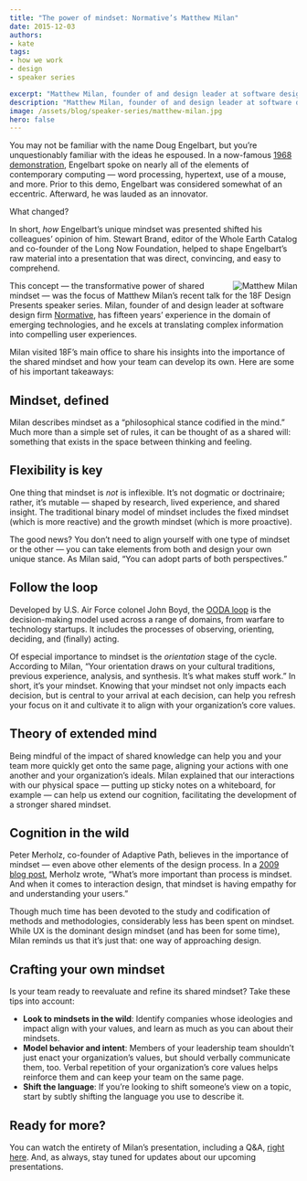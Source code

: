 ```yaml
---
title: "The power of mindset: Normative’s Matthew Milan"
date: 2015-12-03
authors:
- kate
tags:
- how we work
- design
- speaker series

excerpt: "Matthew Milan, founder of and design leader at software design firm Normative, visited 18F’s main office to share his insights into the importance of the shared mindset and how your team can develop its own. Here are some of his takeaways."
description: "Matthew Milan, founder of and design leader at software design firm Normative, visited 18F’s main office to share his insights into the importance of the shared mindset and how your team can develop its own. Here are some of his takeaways."
image: /assets/blog/speaker-series/matthew-milan.jpg
hero: false
---
```


You may not be familiar with the name Doug Engelbart, but you’re unquestionably familiar with the ideas he espoused. In a now-famous [1968 demonstration](http://www.dougengelbart.org/firsts/dougs-1968-demo.html), Engelbart spoke on nearly all of the elements of contemporary computing — word processing, hypertext, use of a mouse, and more. Prior to this demo, Engelbart was considered somewhat of an eccentric. Afterward, he was lauded as an innovator.

What changed?

In short, *how* Engelbart’s unique mindset was presented shifted his colleagues’ opinion of him. Stewart Brand, editor of the Whole Earth Catalog and co-founder of the Long Now Foundation, helped to shape Engelbart’s raw material into a presentation that was direct, convincing, and easy to comprehend.

<div style="float: right; margin-left: 10px;"><img src="{{ site.baseurl }}/assets/blog/speaker-series/matthew-milan.jpg" alt="Matthew Milan"></div>

This concept — the transformative power of shared mindset — was the focus of Matthew Milan’s recent talk for the 18F Design Presents speaker series. Milan, founder of and design leader at software design firm [Normative](http://www.normative.com/), has fifteen years’ experience in the domain of emerging technologies, and he excels at translating complex information into compelling user experiences.

Milan visited 18F’s main office to share his insights into the importance of the shared mindset and how your team can develop its own. Here are some of his important takeaways:

Mindset, defined
----------------

Milan describes mindset as a “philosophical stance codified in the mind.” Much more than a simple set of rules, it can be thought of as a shared will: something that exists in the space between thinking and feeling.

Flexibility is key
------------------

One thing that mindset is *not* is inflexible. It’s not dogmatic or doctrinaire; rather, it’s mutable — shaped by research, lived experience, and shared insight. The traditional binary model of mindset includes the fixed mindset (which is more reactive) and the growth mindset (which is more proactive).

The good news? You don’t need to align yourself with one type of mindset or the other — you can take elements from both and design your own unique stance. As Milan said, “You can adopt parts of both perspectives.”

Follow the loop
---------------

Developed by U.S. Air Force colonel John Boyd, the [OODA loop](https://www.mindtools.com/pages/article/newTED\_78.htm) is the decision-making model used across a range of domains, from warfare to technology startups. It includes the processes of observing, orienting, deciding, and (finally) acting.

Of especial importance to mindset is the *orientation* stage of the cycle. According to Milan, “Your orientation draws on your cultural traditions, previous experience, analysis, and synthesis. It’s what makes stuff work.” In short, it’s your mindset. Knowing that your mindset not only impacts each decision, but is central to your arrival at each decision, can help you refresh your focus on it and cultivate it to align with your organization’s core values.

Theory of extended mind
-----------------------

Being mindful of the impact of shared knowledge can help you and your team more quickly get onto the same page, aligning your actions with one another and your organization’s ideals. Milan explained that our interactions with our physical space — putting up sticky notes on a whiteboard, for example — can help us extend our cognition, facilitating the development of a stronger shared mindset.

Cognition in the wild
---------------------

Peter Merholz, co-founder of Adaptive Path, believes in the importance of mindset — even above other elements of the design process. In a [2009 blog post](http://www.peterme.com/2009/12/03/mindset-not-process-outcomes-not-methods-what-i-would-tell-interaction-design-students-2-in-a-series/), Merholz wrote, “What’s more important than process is mindset. And when it comes to interaction design, that mindset is having empathy for and understanding your users.”

Though much time has been devoted to the study and codification of methods and methodologies, considerably less has been spent on mindset. While UX is the dominant design mindset (and has been for some time), Milan reminds us that it’s just that: one way of approaching design.

Crafting your own mindset
--------------------------

Is your team ready to reevaluate and refine its shared mindset? Take these tips into account:

-   **Look to mindsets in the wild**: Identify companies whose ideologies and impact align with your values, and learn as much as you can about their mindsets.
-   **Model behavior and intent**: Members of your leadership team shouldn’t just enact your organization’s values, but should verbally communicate them, too. Verbal repetition of your organization’s core values helps reinforce them and can keep your team on the same page.
-   **Shift the language**: If you’re looking to shift someone’s view on a topic, start by subtly shifting the language you use to describe it.

Ready for more?
----------------

You can watch the entirety of Milan’s presentation, including a Q&A, [right here](https://www.youtube.com/watch?v=KtWjA6tg5Y4). And, as always, stay tuned for updates about our upcoming presentations.
